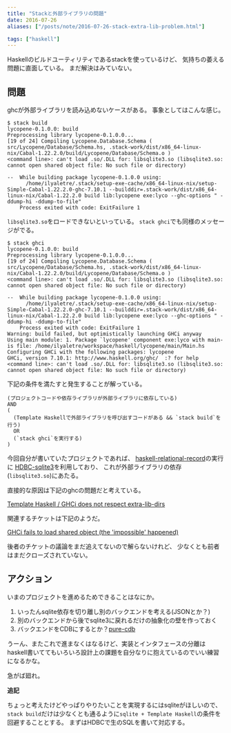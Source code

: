 ```yaml
---
title: "Stackと外部ライブラリの問題"
date: 2016-07-26
aliases: ["/posts/note/2016-07-26-stack-extra-lib-problem.html"]

tags: ["haskell"]
---
```


Haskellのビルドユーティリティであるstackを使っているけど、
気持ちの萎える問題に直面している。
まだ解決はみていない。

## 問題

ghcが外部ライブラリを読み込めないケースがある。
事象としてはこんな感じ。

```
$ stack build
lycopene-0.1.0.0: build
Preprocessing library lycopene-0.1.0.0...
[19 of 24] Compiling Lycopene.Database.Schema ( src/Lycopene/Database/Schema.hs, .stack-work/dist/x86_64-linux-nix/Cabal-1.22.2.0/build/Lycopene/Database/Schema.o )
<command line>: can't load .so/.DLL for: libsqlite3.so (libsqlite3.so: cannot open shared object file: No such file or directory)

--  While building package lycopene-0.1.0.0 using:
      /home/ilyaletre/.stack/setup-exe-cache/x86_64-linux-nix/setup-Simple-Cabal-1.22.2.0-ghc-7.10.1 --builddir=.stack-work/dist/x86_64-linux-nix/Cabal-1.22.2.0 build lib:lycopene exe:lyco --ghc-options " -ddump-hi -ddump-to-file"
    Process exited with code: ExitFailure 1
```

`libsqlite3.so`をロードできないといっている。
`stack ghci`でも同様のメッセージがでる。

```
$ stack ghci
lycopene-0.1.0.0: build
Preprocessing library lycopene-0.1.0.0...
[19 of 24] Compiling Lycopene.Database.Schema ( src/Lycopene/Database/Schema.hs, .stack-work/dist/x86_64-linux-nix/Cabal-1.22.2.0/build/Lycopene/Database/Schema.o )
<command line>: can't load .so/.DLL for: libsqlite3.so (libsqlite3.so: cannot open shared object file: No such file or directory)

--  While building package lycopene-0.1.0.0 using:
      /home/ilyaletre/.stack/setup-exe-cache/x86_64-linux-nix/setup-Simple-Cabal-1.22.2.0-ghc-7.10.1 --builddir=.stack-work/dist/x86_64-linux-nix/Cabal-1.22.2.0 build lib:lycopene exe:lyco --ghc-options " -ddump-hi -ddump-to-file"
    Process exited with code: ExitFailure 1
Warning: build failed, but optimistically launching GHCi anyway
Using main module: 1. Package `lycopene' component exe:lyco with main-is file: /home/ilyaletre/workspace/haskell/lycopene/main/Main.hs
Configuring GHCi with the following packages: lycopene
GHCi, version 7.10.1: http://www.haskell.org/ghc/  :? for help
<command line>: can't load .so/.DLL for: libsqlite3.so (libsqlite3.so: cannot open shared object file: No such file or directory)
```

下記の条件を満たすと発生することが解っている。

```
(プロジェクトコードや依存ライブラリが外部ライブラリに依存している)
AND
(
  (Template Haskellで外部ライブラリを呼び出すコードがある && `stack build`を行う)
  OR
  (`stack ghci`を実行する)
)
```

今回自分が書いていたプロジェクトであれば、
[haskell-relational-record](https://github.com/khibino/haskell-relational-record)の実行に
[HDBC-sqlite3](https://hackage.haskell.org/package/HDBC-sqlite3)を利用しており、
これが外部ライブラリの依存(`libsqlite3.so`)にあたる。

直接的な原因は下記のghcの問題だと考えている。

[Template Haskell / GHCi does not respect extra-lib-dirs](https://ghc.haskell.org/trac/ghc/ticket/11042)

関連するチケットは下記のようだ。

[GHCi fails to load shared object (the 'impossible' happened)](https://ghc.haskell.org/trac/ghc/ticket/10458)

後者のチケットの議論をまだ追えてないので解らないけれど、
少なくとも前者はまだクローズされていない。

## アクション

いまのプロジェクトを進めるためできることはなにか。

1. いったんsqlite依存を切り離し別のバックエンドを考える(JSONとか？)
2. 別のバックエンドから後でsqlite3に戻れるだけの抽象化の壁を作っておく
3. バックエンドをCDBにするとか？[pure-cdb](https://hackage.haskell.org/package/pure-cdb)

うーん、またこれで進まなくはなるけど、実装とインタフェースの分離は
haskell書いててもいろいろ設計上の課題を自分なりに抱えているのでいい練習になるかな。

急がば廻れ。

**追記**

ちょっと考えたけどやっぱりやりたいことを実現するにはsqliteがほしいので、
`stack build`だけは少なくとも通るように`sqlite + Template Haskell`の条件を回避することとする。
まずはHDBCで生のSQLを書いて対応する。
